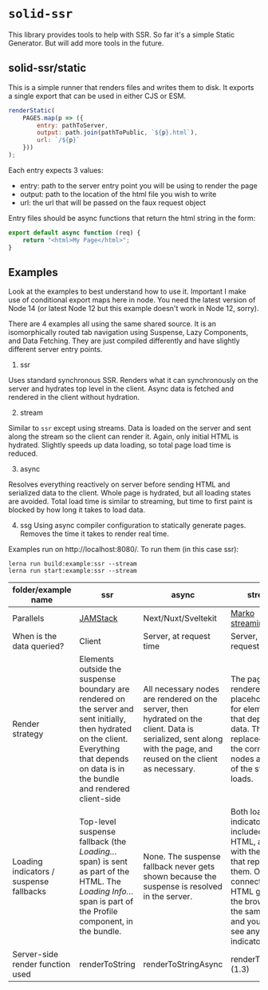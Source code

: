 # `solid-ssr`

This library provides tools to help with SSR. So far it's a simple Static Generator. But will add more tools in the future.

## solid-ssr/static

This is a simple runner that renders files and writes them to disk. It exports a single export that can be used in either CJS or ESM.

```js
renderStatic(
	PAGES.map(p => ({
		entry: pathToServer,
		output: path.join(pathToPublic, `${p}.html`),
		url: `/${p}`
	}))
);
```

Each entry expects 3 values:

- entry: path to the server entry point you will be using to render the page
- output: path to the location of the html file you wish to write
- url: the url that will be passed on the faux request object

Entry files should be async functions that return the html string in the form:

```js
export default async function (req) {
	return "<html>My Page</html>";
}
```

## Examples

Look at the examples to best understand how to use it. Important I make use of conditional export maps here in node. You need the latest version of Node 14 (or latest Node 12 but this example doesn't work in Node 12, sorry).

There are 4 examples all using the same shared source. It is an isomorphically routed tab navigation using Suspense, Lazy Components, and Data Fetching. They are just compiled differently and have slightly different server entry points.

1. ssr

Uses standard synchronous SSR. Renders what it can synchronously on the server and hydrates top level in the client. Async data is fetched and rendered in the client without hydration.

2. stream

Similar to `ssr` except using streams. Data is loaded on the server and sent along the stream so the client can render it. Again, only initial HTML is hydrated. Slightly speeds up data loading, so total page load time is reduced.

3. async

Resolves everything reactively on server before sending HTML and serialized data to the client. Whole page is hydrated, but all loading states are avoided. Total load time is similar to streaming, but time to first paint is blocked by how long it takes to load data.

4. ssg
   Using async compiler configuration to statically generate pages. Removes the time it takes to render real time.

Examples run on http://localhost:8080/. To run them (in this case ssr):

```
lerna run build:example:ssr --stream
lerna run start:example:ssr --stream
```

| folder/example name                     | ssr                                                                                                                                                                                          | async                                                                                                                                                             | stream                                                                                                                                                                                                     | ssg                                                    |
| --------------------------------------- | -------------------------------------------------------------------------------------------------------------------------------------------------------------------------------------------- | ----------------------------------------------------------------------------------------------------------------------------------------------------------------- | ---------------------------------------------------------------------------------------------------------------------------------------------------------------------------------------------------------- | ------------------------------------------------------ |
| Parallels                               | [JAMStack]("https://jamstack.org/what-is-jamstack/")                                                                                                                                         | Next/Nuxt/Sveltekit                                                                                                                                               | [Marko streaming](https://tech.ebayinc.com/engineering/async-fragments-rediscovering-progressive-html-rendering-with-marko/)                                                                               | Static site generators                                 |
| When is the data queried?               | Client                                                                                                                                                                                       | Server, at request time                                                                                                                                           | Server, at request time                                                                                                                                                                                    | Server, at build-time                                  |
| Render strategy                         | Elements outside the suspense boundary are rendered on the server and sent initially, then hydrated on the client. Everything that depends on data is in the bundle and rendered client-side | All necessary nodes are rendered on the server, then hydrated on the client. Data is serialized, sent along with the page, and reused on the client as necessary. | The page is rendered with placeholders for elements that depend on data. These are replaced with the correct nodes as more of the stream loads.                                                            | Same as async, but the rendering is done ahead of time |
| Loading indicators / suspense fallbacks | Top-level suspense fallback (the _Loading…_ span) is sent as part of the HTML. The _Loading Info…_ span is part of the Profile component, in the bundle.                                     | None. The suspense fallback never gets shown because the suspense is resolved in the server.                                                                      | Both loading indicators are included in the HTML, along with the scripts that replace them. On a slow connection, the HTML gets to the browser at the same time, and you don’t see any loading indicators. | Same as async                                          |
| Server-side render function used        | renderToString                                                                                                                                                                               | renderToStringAsync                                                                                                                                               | renderToStream (1.3)                                                                                                                                                                                       | renderToStringAsync                                    |
